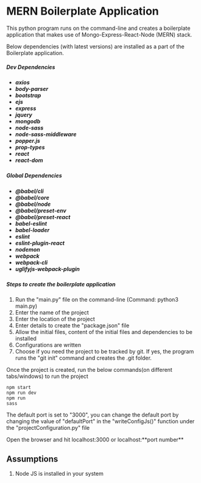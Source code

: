 <h1>MERN Boilerplate Application</h1>

<p>This python program runs on the command-line and creates a boilerplate application that makes use of Mongo-Express-React-Node (MERN) stack.</p>

<p> Below dependencies (with latest versions) are installed as a part of the Boilerplate application.</p>
<h5>
    Dev Dependencies

<h5>

<ul>
    <li>axios</li>
    <li>body-parser</li>
    <li>bootstrap</li>
    <li>ejs</li>
    <li>express</li>
    <li>jquery</li>
    <li>mongodb</li>
    <li>node-sass</li>
    <li>node-sass-middleware</li>
    <li>popper.js</li>
    <li>prop-types</li>
    <li>react</li>
    <li>react-dom</li>
</ul>

<h5>
    Global Dependencies
<h5>
<ul>
    <li>@babel/cli</li>
    <li>@babel/core</li>
    <li>@babel/node</li>
    <li>@babel/preset-env</li>
    <li>@babel/preset-react</li>
    <li>babel-eslint</li>
    <li>babel-loader</li>
    <li>eslint</li>
    <li>eslint-plugin-react</li>
    <li>nodemon</li>
    <li>webpack</li>
    <li>webpack-cli</li>
    <li>uglifyjs-webpack-plugin</li>
</ul>

<h5>Steps to create the boilerplate application</h5>

<ol>
    <li>Run the "main.py" file on the command-line (Command: python3 main.py)</li>
    <li>Enter the name of the project</li>
    <li>Enter the location of the project</li>
    <li>Enter details to create the "package.json" file</li>
    <li>Allow the initial files, content of the initial files and dependencies to be installed</li>
    <li>Configurations are written</li>
    <li>Choose if you need the project to be tracked by git. If yes, the program runs the "git init" command and creates the .git folder.</li>
</ol>

<p>Once the project is created, run the below commands(on different tabs/windows) to run the project</p>

<code>npm start</code><br>
<code>npm run dev</code><br>
<code>npm run sass</code>

<p>The default port is set to &quot;3000&quot;, you can change the default port by changing the value of &quot;defaultPort&quot; in the &quot;writeConfigJs()&quot; function under the &quot;projectConfiguration.py&quot; file</p>

<p>Open the browser and hit localhost:3000 or localhost:**port number** </p>

<h2>Assumptions</h2>
<ol>
    <li>Node JS is installed in your system</li>
</ol>